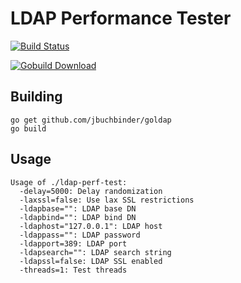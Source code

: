 # LDAP Performance Tester

[![Build Status](https://secure.travis-ci.org/jbuchbinder/ldap-perf-test.png)](http://travis-ci.org/jbuchbinder/ldap-perf-test)

[![Gobuild Download](http://gobuild.io/badge/github.com/jbuchbinder/ldap-perf-test/downloads.svg)](http://gobuild.io/github.com/jbuchbinder/ldap-perf-test)

## Building

```
go get github.com/jbuchbinder/goldap
go build
```

## Usage

```
Usage of ./ldap-perf-test:
  -delay=5000: Delay randomization
  -laxssl=false: Use lax SSL restrictions
  -ldapbase="": LDAP base DN
  -ldapbind="": LDAP bind DN
  -ldaphost="127.0.0.1": LDAP host
  -ldappass="": LDAP password
  -ldapport=389: LDAP port
  -ldapsearch="": LDAP search string
  -ldapssl=false: LDAP SSL enabled
  -threads=1: Test threads
```

